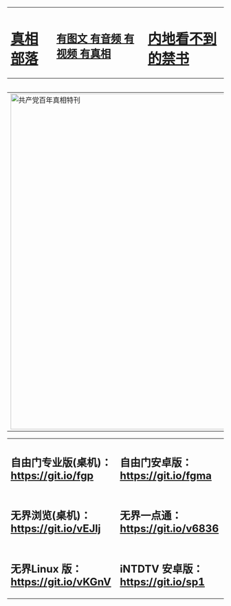 <table><tr><td><H1><a href="http://ds.ddns.me/tjgcf">真相部落</a></H1></td><td><H2><a href="http://ds.ddns.me/5e94-">有图文 有音频 有视频 有真相</a></H2><td><H1><a href="http://ds.ddns.me/in0d8"> 内地看不到的禁书</a></H1></td></table><table><table><tr><td><a href="http://ds.ddns.me/9vweu"><img src="http://0526.8x.e1-racecar.com/zx/bngcd/gcdbnzx.jpg" width="780"  border="0" alt="共产党百年真相特刊"></a></td></tr></table><table><tr><td><h2>自由门专业版(桌机)：<a href="https://git.io/fgp">https://git.io/fgp</a></h2></td><td><h2>自由门安卓版：<a href="https://git.io/fgma">https://git.io/fgma</a></h2></td></tr><tr><td><h2>无界浏览(桌机)：<a href="https://git.io/vEJlj">https://git.io/vEJlj</a></h2></td><td><h2>无界一点通：<a href="https://git.io/v6836">https://git.io/v6836</a></h2></td></tr><tr><td><h2>无界Linux 版：<a href="https://git.io/vKGnV">https://git.io/vKGnV</a></h2></td><td><h2>iNTDTV 安卓版：<a href="https://git.io/sp1">https://git.io/sp1</a></h2></td></tr></table>
